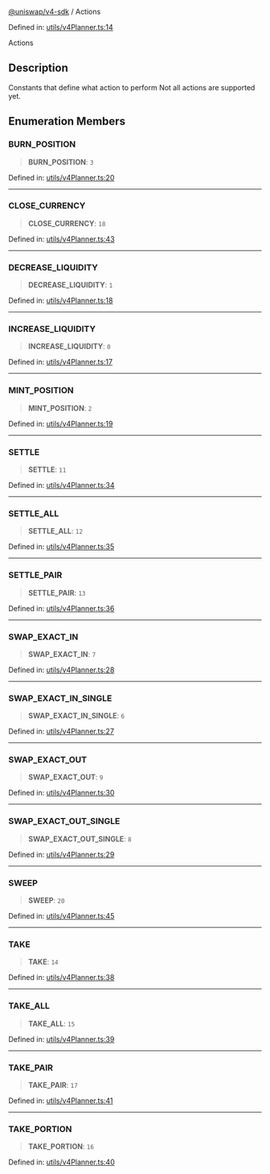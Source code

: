 [@uniswap/v4-sdk](../overview.md) / Actions

Defined in: [utils/v4Planner.ts:14](https://github.com/Uniswap/sdks/blob/9cf6edb2df79338ae58f7ea7ca979c35a8a9bd56/sdks/v4-sdk/src/utils/v4Planner.ts#L14)

Actions

## Description

Constants that define what action to perform
Not all actions are supported yet.

## Enumeration Members

### BURN_POSITION

> **BURN_POSITION**: `3`

Defined in: [utils/v4Planner.ts:20](https://github.com/Uniswap/sdks/blob/9cf6edb2df79338ae58f7ea7ca979c35a8a9bd56/sdks/v4-sdk/src/utils/v4Planner.ts#L20)

***

### CLOSE_CURRENCY

> **CLOSE_CURRENCY**: `18`

Defined in: [utils/v4Planner.ts:43](https://github.com/Uniswap/sdks/blob/9cf6edb2df79338ae58f7ea7ca979c35a8a9bd56/sdks/v4-sdk/src/utils/v4Planner.ts#L43)

***

### DECREASE_LIQUIDITY

> **DECREASE_LIQUIDITY**: `1`

Defined in: [utils/v4Planner.ts:18](https://github.com/Uniswap/sdks/blob/9cf6edb2df79338ae58f7ea7ca979c35a8a9bd56/sdks/v4-sdk/src/utils/v4Planner.ts#L18)

***

### INCREASE_LIQUIDITY

> **INCREASE_LIQUIDITY**: `0`

Defined in: [utils/v4Planner.ts:17](https://github.com/Uniswap/sdks/blob/9cf6edb2df79338ae58f7ea7ca979c35a8a9bd56/sdks/v4-sdk/src/utils/v4Planner.ts#L17)

***

### MINT_POSITION

> **MINT_POSITION**: `2`

Defined in: [utils/v4Planner.ts:19](https://github.com/Uniswap/sdks/blob/9cf6edb2df79338ae58f7ea7ca979c35a8a9bd56/sdks/v4-sdk/src/utils/v4Planner.ts#L19)

***

### SETTLE

> **SETTLE**: `11`

Defined in: [utils/v4Planner.ts:34](https://github.com/Uniswap/sdks/blob/9cf6edb2df79338ae58f7ea7ca979c35a8a9bd56/sdks/v4-sdk/src/utils/v4Planner.ts#L34)

***

### SETTLE_ALL

> **SETTLE_ALL**: `12`

Defined in: [utils/v4Planner.ts:35](https://github.com/Uniswap/sdks/blob/9cf6edb2df79338ae58f7ea7ca979c35a8a9bd56/sdks/v4-sdk/src/utils/v4Planner.ts#L35)

***

### SETTLE_PAIR

> **SETTLE_PAIR**: `13`

Defined in: [utils/v4Planner.ts:36](https://github.com/Uniswap/sdks/blob/9cf6edb2df79338ae58f7ea7ca979c35a8a9bd56/sdks/v4-sdk/src/utils/v4Planner.ts#L36)

***

### SWAP_EXACT_IN

> **SWAP_EXACT_IN**: `7`

Defined in: [utils/v4Planner.ts:28](https://github.com/Uniswap/sdks/blob/9cf6edb2df79338ae58f7ea7ca979c35a8a9bd56/sdks/v4-sdk/src/utils/v4Planner.ts#L28)

***

### SWAP_EXACT_IN_SINGLE

> **SWAP_EXACT_IN_SINGLE**: `6`

Defined in: [utils/v4Planner.ts:27](https://github.com/Uniswap/sdks/blob/9cf6edb2df79338ae58f7ea7ca979c35a8a9bd56/sdks/v4-sdk/src/utils/v4Planner.ts#L27)

***

### SWAP_EXACT_OUT

> **SWAP_EXACT_OUT**: `9`

Defined in: [utils/v4Planner.ts:30](https://github.com/Uniswap/sdks/blob/9cf6edb2df79338ae58f7ea7ca979c35a8a9bd56/sdks/v4-sdk/src/utils/v4Planner.ts#L30)

***

### SWAP_EXACT_OUT_SINGLE

> **SWAP_EXACT_OUT_SINGLE**: `8`

Defined in: [utils/v4Planner.ts:29](https://github.com/Uniswap/sdks/blob/9cf6edb2df79338ae58f7ea7ca979c35a8a9bd56/sdks/v4-sdk/src/utils/v4Planner.ts#L29)

***

### SWEEP

> **SWEEP**: `20`

Defined in: [utils/v4Planner.ts:45](https://github.com/Uniswap/sdks/blob/9cf6edb2df79338ae58f7ea7ca979c35a8a9bd56/sdks/v4-sdk/src/utils/v4Planner.ts#L45)

***

### TAKE

> **TAKE**: `14`

Defined in: [utils/v4Planner.ts:38](https://github.com/Uniswap/sdks/blob/9cf6edb2df79338ae58f7ea7ca979c35a8a9bd56/sdks/v4-sdk/src/utils/v4Planner.ts#L38)

***

### TAKE_ALL

> **TAKE_ALL**: `15`

Defined in: [utils/v4Planner.ts:39](https://github.com/Uniswap/sdks/blob/9cf6edb2df79338ae58f7ea7ca979c35a8a9bd56/sdks/v4-sdk/src/utils/v4Planner.ts#L39)

***

### TAKE_PAIR

> **TAKE_PAIR**: `17`

Defined in: [utils/v4Planner.ts:41](https://github.com/Uniswap/sdks/blob/9cf6edb2df79338ae58f7ea7ca979c35a8a9bd56/sdks/v4-sdk/src/utils/v4Planner.ts#L41)

***

### TAKE_PORTION

> **TAKE_PORTION**: `16`

Defined in: [utils/v4Planner.ts:40](https://github.com/Uniswap/sdks/blob/9cf6edb2df79338ae58f7ea7ca979c35a8a9bd56/sdks/v4-sdk/src/utils/v4Planner.ts#L40)
